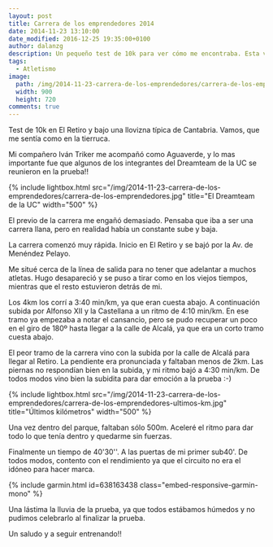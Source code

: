 ```yaml
---
layout: post
title: Carrera de los emprendedores 2014
date: 2014-11-23 13:10:00
date_modified: 2016-12-25 19:35:00+0100
author: dalanzg
description: Un pequeño test de 10k para ver cómo me encontraba. Esta vez me acompañaban algunos viejos integrantes del DreamTeam de la UC.
tags:
  - Atletismo
image:
  path: /img/2014-11-23-carrera-de-los-emprendedores/carrera-de-los-emprendedores.jpg
  width: 900
  height: 720
comments: true
---
```


Test de 10k en El Retiro y bajo una llovizna típica de Cantabria. Vamos, que me sentía como en la tierruca.

Mi compañero Iván Triker me acompañó como Aguaverde, y lo mas importante fue que algunos de los integrantes del Dreamteam de la UC se reunieron en la prueba!!

{% include lightbox.html src="/img/2014-11-23-carrera-de-los-emprendedores/carrera-de-los-emprendedores.jpg" title="El Dreamteam de la UC" width="500" %}

El previo de la carrera me engañó demasiado. Pensaba que iba a ser una carrera llana, pero en realidad había un constante sube y baja.

La carrera comenzó muy rápida. Inicio en El Retiro y se bajó por la Av. de Menéndez Pelayo.

Me situé cerca de la línea de salida para no tener que adelantar a muchos atletas. Hugo desapareció y se puso a tirar como en los viejos tiempos, mientras que el resto estuvieron detrás de mi.

Los 4km los corrí a 3:40 min/km, ya que eran cuesta abajo. A continuación subida por Alfonso XII y la Castellana a un ritmo de 4:10 min/km. En ese tramo ya empezaba a notar el cansancio, pero se pudo recuperar un poco en el giro de 180º hasta llegar a la calle de Alcalá, ya que era un corto tramo cuesta abajo.

El peor tramo de la carrera vino con la subida por la calle de Alcalá para llegar al Retiro. La pendiente era pronunciada y faltaban menos de 2km. Las piernas no respondían bien en la subida, y mi ritmo bajó a 4:30 min/km. De todos modos vino bien la subidita para dar emoción a la prueba :-)

{% include lightbox.html src="/img/2014-11-23-carrera-de-los-emprendedores/carrera-de-los-emprendedores-ultimos-km.jpg" title="Últimos kilómetros" width="500" %}

Una vez dentro del parque, faltaban sólo 500m. Aceleré el ritmo para dar todo lo que tenía dentro y quedarme sin fuerzas.

Finalmente un tiempo de 40'30''. A las puertas de mi primer sub40'. De todos modos, contento con el rendimiento ya que el circuito no era el idóneo para hacer marca.

{% include garmin.html id=638163438 class="embed-responsive-garmin-mono" %}

Una lástima la lluvia de la prueba, ya que todos estábamos húmedos y no pudimos celebrarlo al finalizar la prueba.

Un saludo y a seguir entrenando!!
